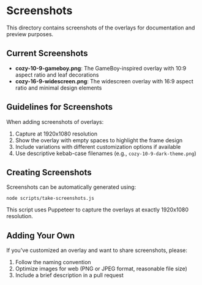 # Screenshots

This directory contains screenshots of the overlays for documentation and preview purposes.

## Current Screenshots

- **cozy-10-9-gameboy.png**: The GameBoy-inspired overlay with 10:9 aspect ratio and leaf decorations
- **cozy-16-9-widescreen.png**: The widescreen overlay with 16:9 aspect ratio and minimal design elements

## Guidelines for Screenshots

When adding screenshots of overlays:

1. Capture at 1920x1080 resolution
2. Show the overlay with empty spaces to highlight the frame design
3. Include variations with different customization options if available
4. Use descriptive kebab-case filenames (e.g., `cozy-10-9-dark-theme.png`)

## Creating Screenshots

Screenshots can be automatically generated using:

```
node scripts/take-screenshots.js
```

This script uses Puppeteer to capture the overlays at exactly 1920x1080 resolution.

## Adding Your Own

If you've customized an overlay and want to share screenshots, please:

1. Follow the naming convention
2. Optimize images for web (PNG or JPEG format, reasonable file size)
3. Include a brief description in a pull request